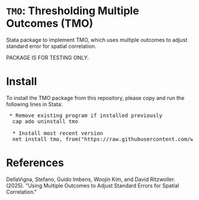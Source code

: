 # `TMO`:  Thresholding Multiple Outcomes (TMO)
Stata package to implement TMO, which uses multiple outcomes to adjust standard error for spatial correlation.

PACKAGE IS FOR TESTING ONLY.

# Install
To install the TMO package from this repository, please copy and run the following lines in Stata:
<pre> * Remove existing program if installed previously
  cap ado uninstall tmo
  
  * Install most recent version
  net install tmo, from("https://raw.githubusercontent.com/wjnkim/tmo/master/src")
</pre>

# References
DellaVigna, Stefano, Guido Imbens, Woojin Kim, and David Ritzwoller. (2025). "Using Multiple Outcomes to Adjust Standard Errors for Spatial Correlation."

